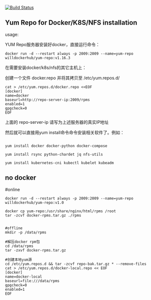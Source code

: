 [![Build Status](https://travis-ci.com/willzhang/yumrepo.svg?branch=master)](https://travis-ci.com/willzhang/yumrepo)


## Yum Repo for Docker/K8S/NFS installation

usage:

YUM Repo服务器安装好docker，直接运行命令：
```shell
docker run -d --restart always -p 2009:2009 --name=yum-repo willdockerhub/yum-repo:v1.16.3
```
在需要安装docker/k8s/nfs的其它主机上：

创建一个文件 docker.repo 并将其拷贝至 /etc/yum.repos.d/
```
cat > /etc/yum.repos.d/docker.repo <<EOF
[docker]
name=docker
baseurl=http://repo-server-ip:2009/rpms
enabled=1
gpgcheck=0
EOF
```

上面的 repo-server-ip 请写为上述服务器的真实IP地址

然后就可以直接用yum install命令命令安装相关软件了。例如：
```

yum install docker docker-python docker-compose

yum install rsync python-chardet jq nfs-utils
  
yum install kubernetes-cni kubectl kubelet kubeadm
```


## no docker

#online
```
docker run -d --restart always -p 2009:2009 --name=yum-repo willdockerhub/yum-repo:v1.0

docker cp yum-repo:/usr/share/nginx/html/rpms /root
tar -zcvf docker-rpms.tar.gz ./rpms


#offline
mkdir -p /data/rpms

#解压docker rpm包
cd /data/rpms
tar -zxvf docker-rpms.tar.gz

#创建本地yum源
cd /etc/yum.repos.d && tar -zcvf repo-bak.tar.gz * --remove-files
cat > /etc/yum.repos.d/docker-local.repo << EOF
[docker]
name=docker-local
baseurl=file:///data/rpms
gpgcheck=0
enabled=1
EOF
```
